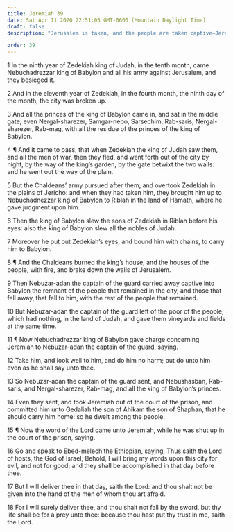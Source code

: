 ```yaml
---
title: Jeremiah 39
date: Sat Apr 11 2020 22:51:05 GMT-0600 (Mountain Daylight Time)
draft: false
description: "Jerusalem is taken, and the people are taken captive—Jeremiah and Ebed-melech, the Ethiopian, are preserved."

order: 39
---
```

    
1 In the ninth year of Zedekiah king of Judah, in the tenth month, came Nebuchadrezzar king of Babylon and all his army against Jerusalem, and they besieged it.

2 And in the eleventh year of Zedekiah, in the fourth month, the ninth day of the month, the city was broken up.

3 And all the princes of the king of Babylon came in, and sat in the middle gate, even Nergal-sharezer, Samgar-nebo, Sarsechim, Rab-saris, Nergal-sharezer, Rab-mag, with all the residue of the princes of the king of Babylon.

4 ¶ And it came to pass, that when Zedekiah the king of Judah saw them, and all the men of war, then they fled, and went forth out of the city by night, by the way of the king’s garden, by the gate betwixt the two walls: and he went out the way of the plain.

5 But the Chaldeans’ army pursued after them, and overtook Zedekiah in the plains of Jericho: and when they had taken him, they brought him up to Nebuchadnezzar king of Babylon to Riblah in the land of Hamath, where he gave judgment upon him.

6 Then the king of Babylon slew the sons of Zedekiah in Riblah before his eyes: also the king of Babylon slew all the nobles of Judah.

7 Moreover he put out Zedekiah’s eyes, and bound him with chains, to carry him to Babylon.

8 ¶ And the Chaldeans burned the king’s house, and the houses of the people, with fire, and brake down the walls of Jerusalem.

9 Then Nebuzar-adan the captain of the guard carried away captive into Babylon the remnant of the people that remained in the city, and those that fell away, that fell to him, with the rest of the people that remained.

10 But Nebuzar-adan the captain of the guard left of the poor of the people, which had nothing, in the land of Judah, and gave them vineyards and fields at the same time.

11 ¶ Now Nebuchadrezzar king of Babylon gave charge concerning Jeremiah to Nebuzar-adan the captain of the guard, saying.

12 Take him, and look well to him, and do him no harm; but do unto him even as he shall say unto thee.

13 So Nebuzar-adan the captain of the guard sent, and Nebushasban, Rab-saris, and Nergal-sharezer, Rab-mag, and all the king of Babylon’s princes.

14 Even they sent, and took Jeremiah out of the court of the prison, and committed him unto Gedaliah the son of Ahikam the son of Shaphan, that he should carry him home: so he dwelt among the people.

15 ¶ Now the word of the Lord came unto Jeremiah, while he was shut up in the court of the prison, saying.

16 Go and speak to Ebed-melech the Ethiopian, saying, Thus saith the Lord of hosts, the God of Israel; Behold, I will bring my words upon this city for evil, and not for good; and they shall be accomplished in that day before thee.

17 But I will deliver thee in that day, saith the Lord: and thou shalt not be given into the hand of the men of whom thou art afraid.

18 For I will surely deliver thee, and thou shalt not fall by the sword, but thy life shall be for a prey unto thee: because thou hast put thy trust in me, saith the Lord.
